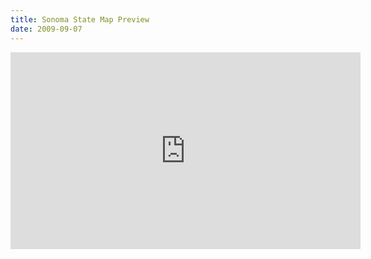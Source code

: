 ```yaml
---
title: Sonoma State Map Preview
date: 2009-09-07
---
```

<iframe width="560" height="315" src="http://www.youtube.com/embed/RVQxDFRphgI" frameborder="0" allowfullscreen></iframe>
